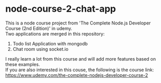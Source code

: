 # node-course-2-chat-app
This is a node course project from 'The Complete Node.js Developer Course (2nd Edition)' in udemy.<br>
Two applications are merged in this repository:<br>

<ol>
  <li>Todo list Application with mongodb</li>
  <li>Chat room using socket.io</li>
</ol>

I really learn a lot from this course and will add more features based on these examples.<br>
If you are also interested in this couse, the following is the course link:<br>
https://www.udemy.com/the-complete-nodejs-developer-course-2<br>
